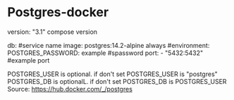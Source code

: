 # Postgres-docker

version: "3.1" compose version



db: #service name image: postgres:14.2-alpine always #environment: POSTGRES_PASSWORD: example #spassword port: - "5432:5432" #example port 

POSTGRES_USER is optional. if don't set POSTGRES_USER is "postgres"
POSTGRES_DB is optionalL. if don't set POSTGRES_DB is POSTGRES_USER
Source: https://hub.docker.com/_/postgres

